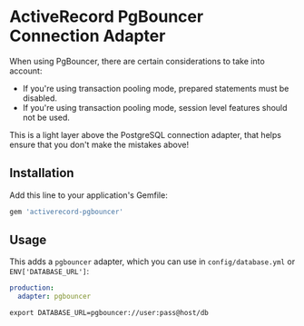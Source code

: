 # ActiveRecord PgBouncer Connection Adapter

When using PgBouncer, there are certain considerations to take into account:

* If you're using transaction pooling mode, prepared statements must be disabled.
* If you're using transaction pooling mode, session level features should not be used.

This is a light layer above the PostgreSQL connection adapter, that helps ensure that you don't make the mistakes above!

## Installation

Add this line to your application's Gemfile:

```ruby
gem 'activerecord-pgbouncer'
```

## Usage

This adds a `pgbouncer` adapter, which you can use in `config/database.yml` or `ENV['DATABASE_URL']`:

```yaml
production:
  adapter: pgbouncer
```

```shell
export DATABASE_URL=pgbouncer://user:pass@host/db
```
